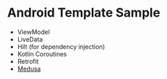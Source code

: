 # Android Template Sample
 * ViewModel
 * LiveData
 * Hilt (for dependency injection)
 * Kotlin Coroutines
 * Retrofit
 * [Medusa](https://github.com/Trendyol/medusa)
